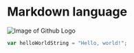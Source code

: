 # Markdown language

![Image of Github Logo](https://logos-world.net/wp-content/uploads/2020/11/GitHub-Logo.png)

``` javascript
var helloWorldString = "Hello, world!";
```
